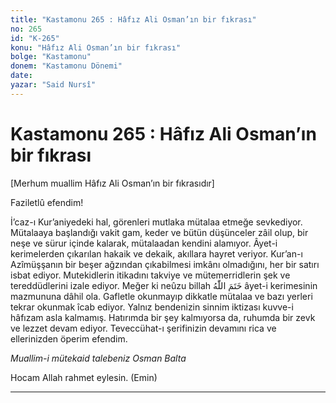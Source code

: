 ```yaml
---
title: "Kastamonu 265 : Hâfız Ali Osman’ın bir fıkrası"
no: 265
id: "K-265"
konu: "Hâfız Ali Osman’ın bir fıkrası"
bolge: "Kastamonu"
donem: "Kastamonu Dönemi"
date: 
yazar: "Said Nursî"
---
```


# Kastamonu 265 : Hâfız Ali Osman’ın bir fıkrası

<p class="takdim">[Merhum muallim Hâfız Ali Osman’ın bir fıkrasıdır]</p>

Faziletlû efendim!

İ’caz-ı Kur’aniyedeki hal, görenleri mutlaka mütalaa etmeğe sevkediyor. Mütalaaya başlandığı vakit gam, keder ve bütün düşünceler zâil olup, bir neşe ve sürur içinde kalarak, mütalaadan kendini alamıyor. Âyet-i kerimelerden çıkarılan hakaik ve dekaik, akıllara hayret veriyor. Kur’an-ı Azîmüşşanın bir beşer ağzından çıkabilmesi imkânı olmadığını, her bir satırı isbat ediyor. Mutekidlerin itikadını takviye ve mütemerridlerin şek ve tereddüdlerini izale ediyor. Meğer ki neûzu billah <span class="arabic" dir="rtl" title="Meal: “Allah mühürlemiştir.” Bakara Sûresi 2:7 den.">خَتَمَ اللّٰهُ</span> âyet-i kerimesinin mazmununa dâhil ola. Gafletle okunmayıp dikkatle mütalaa ve bazı yerleri tekrar okunmak îcab ediyor. Yalnız bendenizin sinnim iktizası kuvve-i hâfızam asla kalmamış. Hatırımda bir şey kalmıyorsa da, ruhumda bir zevk ve lezzet devam ediyor. Teveccühat-ı şerifinizin devamını rica ve ellerinizden öperim efendim.

*Muallim-i mütekaid talebeniz*
*Osman Balta*

Hocam Allah rahmet eylesin. (Emin)

***
